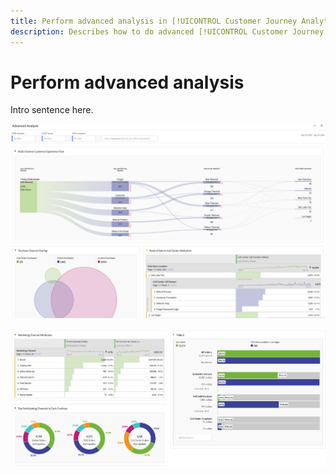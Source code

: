 ```yaml
---
title: Perform advanced analysis in [!UICONTROL Customer Journey Analytics]
description: Describes how to do advanced [!UICONTROL Customer Journey Analytics] analysis in Workspace.
---
```


# Perform advanced analysis

Intro sentence here.

 ![](assets/cja-adv-analysis1.png)

 ![](assets/cja-adv-analysis2.png) 

 